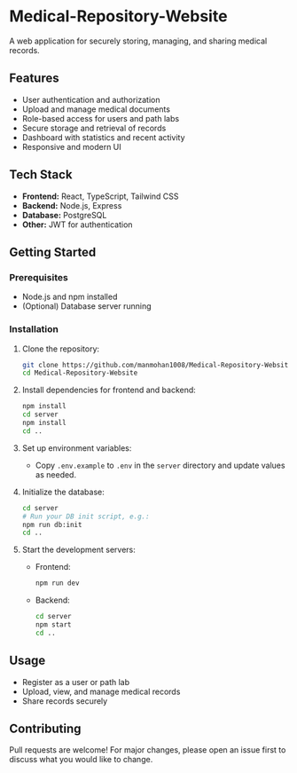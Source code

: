 # Medical-Repository-Website

A web application for securely storing, managing, and sharing medical records.

## Features

- User authentication and authorization
- Upload and manage medical documents
- Role-based access for users and path labs
- Secure storage and retrieval of records
- Dashboard with statistics and recent activity
- Responsive and modern UI

## Tech Stack

- **Frontend:** React, TypeScript, Tailwind CSS
- **Backend:** Node.js, Express
- **Database:** PostgreSQL
- **Other:** JWT for authentication

## Getting Started

### Prerequisites

- Node.js and npm installed
- (Optional) Database server running

### Installation

1. Clone the repository:
    ```sh
    git clone https://github.com/manmohan1008/Medical-Repository-Website.git
    cd Medical-Repository-Website
    ```

2. Install dependencies for frontend and backend:
    ```sh
    npm install
    cd server
    npm install
    cd ..
    ```

3. Set up environment variables:
    - Copy `.env.example` to `.env` in the `server` directory and update values as needed.

4. Initialize the database:
    ```sh
    cd server
    # Run your DB init script, e.g.:
    npm run db:init
    cd ..
    ```

5. Start the development servers:
    - Frontend:
        ```sh
        npm run dev
        ```
    - Backend:
        ```sh
        cd server
        npm start
        cd ..
        ```

## Usage

- Register as a user or path lab
- Upload, view, and manage medical records
- Share records securely

## Contributing

Pull requests are welcome! For major changes, please open an issue first to discuss what you would like to change.
